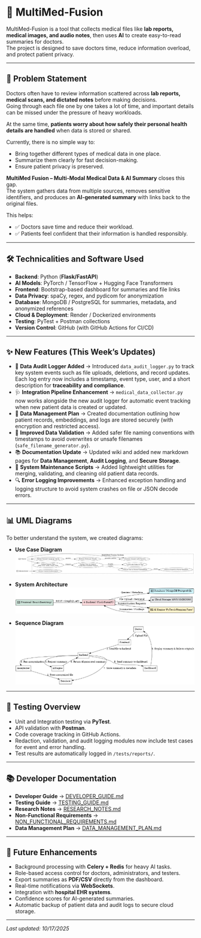 # 🏥 MultiMed-Fusion

MultiMed-Fusion is a tool that collects medical files like **lab reports, medical images, and audio notes**, then uses **AI** to create easy-to-read summaries for doctors.  
The project is designed to save doctors time, reduce information overload, and protect patient privacy.

---

## 📌 Problem Statement

Doctors often have to review information scattered across **lab reports, medical scans, and dictated notes** before making decisions.  
Going through each file one by one takes a lot of time, and important details can be missed under the pressure of heavy workloads.  

At the same time, **patients worry about how safely their personal health details are handled** when data is stored or shared.

Currently, there is no simple way to:  
- Bring together different types of medical data in one place.  
- Summarize them clearly for fast decision-making.  
- Ensure patient privacy is preserved.  

**MultiMed Fusion – Multi-Modal Medical Data & AI Summary** closes this gap.  
The system gathers data from multiple sources, removes sensitive identifiers, and produces an **AI-generated summary** with links back to the original files.  

This helps:  
- ✅ Doctors save time and reduce their workload.  
- ✅ Patients feel confident that their information is handled responsibly.  

---

## 🛠️ Technicalities and Software Used

- **Backend**: Python (**Flask/FastAPI**)  
- **AI Models**: PyTorch / TensorFlow + Hugging Face Transformers  
- **Frontend**: Bootstrap-based dashboard for summaries and file links  
- **Data Privacy**: spaCy, regex, and pydicom for anonymization  
- **Database**: MongoDB / PostgreSQL for summaries, metadata, and anonymized references  
- **Cloud & Deployment**: Render / Dockerized environments  
- **Testing**: PyTest + Postman collections  
- **Version Control**: GitHub (with GitHub Actions for CI/CD)  

---

## ✨ New Features (This Week’s Updates)

- 🧾 **Data Audit Logger Added** → Introduced `data_audit_logger.py` to track key system events such as file uploads, deletions, and record updates.  
  Each log entry now includes a timestamp, event type, user, and a short description for **traceability and compliance**.  
- 🩺 **Integration Pipeline Enhancement** → `medical_data_collector.py` now works alongside the new audit logger for automatic event tracking when new patient data is created or updated.  
- 💾 **Data Management Plan** → Created documentation outlining how patient records, embeddings, and logs are stored securely (with encryption and restricted access).  
- 🧠 **Improved Data Validation** → Added safer file naming conventions with timestamps to avoid overwrites or unsafe filenames (`safe_filename_generator.py`).  
- 📚 **Documentation Update** → Updated wiki and added new markdown pages for **Data Management**, **Audit Logging**, and **Secure Storage**.  
- 🧰 **System Maintenance Scripts** → Added lightweight utilities for merging, validating, and cleaning old patient data records.  
- 🔍 **Error Logging Improvements** → Enhanced exception handling and logging structure to avoid system crashes on file or JSON decode errors.  

---

## 📊 UML Diagrams

To better understand the system, we created diagrams:

- **Use Case Diagram**  
  ![Use Case Diagram](https://github.com/vipul0999/MultiMed-Fusion/blob/main/Images/updated_use_case_diagram_clear.png)

- **System Architecture**  
  ![System Architecture](https://github.com/vipul0999/MultiMed-Fusion/blob/main/Images/system_architecture.png)

- **Sequence Diagram**  
  ![Sequence Diagram](https://github.com/vipul0999/MultiMed-Fusion/blob/main/Images/sequence_diagram.png)

---

## 🧪 Testing Overview

- Unit and Integration testing via **PyTest**.  
- API validation with **Postman**.  
- Code coverage tracking in GitHub Actions.  
- Redaction, validation, and audit logging modules now include test cases for event and error handling.  
- Test results are automatically logged in `/tests/reports/`.  

---

## 📚 Developer Documentation

- **Developer Guide** → [DEVELOPER_GUIDE.md](https://github.com/vipul0999/MultiMed-Fusion/wiki/Developer-Guide)  
- **Testing Guide** → [TESTING_GUIDE.md](https://github.com/vipul0999/MultiMed-Fusion/wiki/Testing-Guide)  
- **Research Notes** → [RESEARCH_NOTES.md](https://github.com/vipul0999/MultiMed-Fusion/wiki/Research-Notes)  
- **Non-Functional Requirements** → [NON_FUNCTIONAL_REQUIREMENTS.md](https://github.com/vipul0999/MultiMed-Fusion/wiki/Non-Functional-Requirements)  
- **Data Management Plan** → [DATA_MANAGEMENT_PLAN.md](https://github.com/vipul0999/MultiMed-Fusion/wiki/Data-Management-Plan)  

---

## 📌 Future Enhancements

- Background processing with **Celery + Redis** for heavy AI tasks.  
- Role-based access control for doctors, administrators, and testers.  
- Export summaries as **PDF/CSV** directly from the dashboard.  
- Real-time notifications via **WebSockets**.  
- Integration with **hospital EHR systems**.  
- Confidence scores for AI-generated summaries.  
- Automatic backup of patient data and audit logs to secure cloud storage.  

---

*Last updated: 10/17/2025*  
